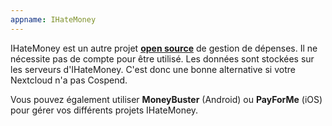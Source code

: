 ```yaml
---
appname: IHateMoney
---
```


IHateMoney est un autre projet [**open source**](https://github.com/spiral-project/ihatemoney/) de gestion de dépenses. Il ne nécessite pas de compte pour être utilisé. Les données sont stockées sur les serveurs d'IHateMoney. C'est donc une bonne alternative si votre Nextcloud n'a pas Cospend.

Vous pouvez également utiliser **MoneyBuster** (Android) ou **PayForMe** (iOS) pour gérer vos différents projets IHateMoney.
